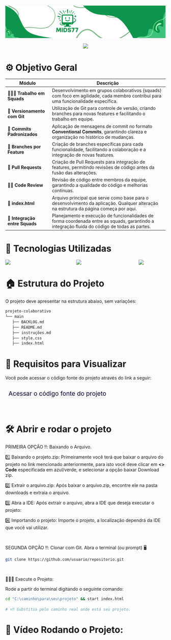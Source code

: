 
<p align="center">
<img src="/assets/MIDS-77.svg" alt="LOGO DA MIDS " style="width: 100%; max-width: 100%; height: 500;" />
</p>

<p align="center">
<img loading="lazy" src="http://img.shields.io/static/v1?label=STATUS&message=EM_DESENVOLVIMENTO&color=GREEN&style=for-the-badge"/>
</p>


# ⚙️ Objetivo Geral

| Módulo                          | Descrição                                                                                                                                    |
| ------------------------------- | -------------------------------------------------------------------------------------------------------------------------------------------- |
| 🧑‍🤝‍🧑 **Trabalho em Squads** | Desenvolvimento em grupos colaborativos (squads) com foco em agilidade, cada membro contribui para uma funcionalidade específica.            |
| 🔀 **Versionamento com Git**    | Utilização de Git para controle de versão, criando branches para novas features e facilitando o trabalho em equipe.                          |
| 📝 **Commits Padronizados**     | Aplicação de mensagens de commit no formato **Conventional Commits**, garantindo clareza e organização no histórico de mudanças.             |
| 🧭 **Branches por Feature**     | Criação de branches específicas para cada funcionalidade, facilitando a colaboração e a integração de novas features.                        |
| 🔄 **Pull Requests**            | Criação de Pull Requests para integração de features, permitindo revisões de código antes da fusão das alterações.                           |
| 🕵️‍♂️ **Code Review**          | Revisão de código entre membros da equipe, garantindo a qualidade do código e melhorias contínuas.                                           |
| 📑 **index.html**               | Arquivo principal que serve como base para o desenvolvimento da aplicação. Qualquer alteração na estrutura da página começa por aqui.        |
| 📂 **Integração entre Squads**  | Planejamento e execução de funcionalidades de forma coordenada entre as squads, garantindo a integração fluida do código de todas as partes. |

# 👾 Tecnologias Utilizadas

<div style="display: flex; justify-content: space-between; gap: 10px;">
  <img loading="lazy" src="https://img.shields.io/badge/%20GITHUB-43c45e?style=for-the-badge&logo=" style="width: 131px;"/>
  <img loading="lazy" src="https://img.shields.io/badge/%20HTML-7cb588?style=for-the-badge&logo=" style="width: 104px;"/>
  <img loading="lazy" src="https://img.shields.io/badge/%20CSS-0f954b?style=for-the-badge&logo=" style="width: 85px;"/>

</div>


# 🏠 Estrutura do Projeto

O projeto deve apresentar na estrutura abaixo, sem variações:

```bash
projeto-colaborativo
└── main
   ├── BACKLOG.md
   ├── README.md
   ├── instruções.md
   ├── style.css
   ├── index.html

```


# 🧾 Requisitos para Visualizar

Você pode acessar o código fonte do projeto através do link a seguir:<a href="https://github.com/MIDS-77/projeto-colaborativo" style="font-size: 23px; margin-top: 10px; padding: 10px; text-decoration: none; color: rgb(3, 0, 46); display: block;">
<sub>Acessar o código fonte do projeto</sub>
</a> 

<br>


# 🛠️ Abrir e rodar o projeto

PRIMEIRA OPÇÃO ‼️: Baixando o Arquivo.

1️⃣ Baixando o projeto.zip: Primeiramente você terá que baixar o arquivo do projeto no link mencionado anteriormente, para isto você deve clicar em **<> Code** especificada em azul/verde, e selecionar a opção baixar Download zip.

2️⃣ Extrair o arquivo.zip: Após baixar o arquivo.zip, encontre ele na pasta downloads e extraia o arquivo.

3️⃣ Abra a IDE: Após extrair o arquivo, abra a IDE que deseja executar o projeto:

4️⃣ Importando o projeto: Importe o projeto, a localização dependrá da IDE que você vai utilizar.

<br>

SEGUNDA OPÇÃO ‼️: Clonar com Git.
Abra o terminal (ou prompt) 🖥️

```bash
git clone https://github.com/usuario/repositorio.git
```


<br>


🏃‍♂️📂 Execute o Projeto:

Rode a partir do terminal digitando o seguinte comando:

```bash
cd "C:\caminho\para\seu\projeto" && start index.html

# ⬆️‼️ Substitua pelo caminho real onde está seu projeto.

```




# 🎥 Vídeo Rodando o Projeto:



